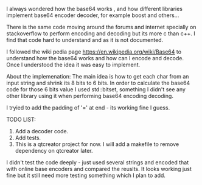 I always wondered how the base64 works , 
and how different libraries implement base64 encoder decoder,
for example boost and others...

There is the same code moving around the forums and internet specially on stackoverflow 
to perform encoding and decoding but its more c than c++.
I find that code hard to understand and as it is not documented.

I followed the wiki pedia page https://en.wikipedia.org/wiki/Base64 
to understand how the base64 works and how can I encode and decode.
Once I understood the idea it was easy to implement.

About the implemenation:
The main idea is how to get each char from an input string and shrink its 8 bits to 6 bits.
In order to calculate the base64 code for those 6 bits value I used std::bitset,
something I didn't see any other library using it when performing base64 encoding decoding.

I tryied to add the padding of '=' at end - its working fine I guess.

TODO LIST:
1. Add a decoder code.
2. Add tests.
3. This is a qtcreator project for now.
   I will add a makefile to remove dependency on qtcreator later.

I didn't test the code deeply - just used several strings and encoded that with online base encoders 
and compared the reuslts.
It looks working just fine but it still need more testing something which I plan to add.
